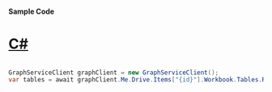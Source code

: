 #### Sample Code
# [C#](#tab/Csharp)

```C#

GraphServiceClient graphClient = new GraphServiceClient();
var tables = await graphClient.Me.Drive.Items["{id}"].Workbook.Tables.Request().GetAsync();

```